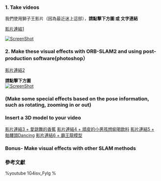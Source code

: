 ### 1. Take videos

我們使用獅子王影片（因為最近迷上這部），**請點擊下方圖 或 文字連結**

[影片連結1](http://youtu.be/vt5fpE0bzSY)

[![ScreenShot](https://i.imgur.com/xk8X0NQ.jpg)](http://youtu.be/vt5fpE0bzSY)


### 2. Make these visual effects with ORB-SLAM2 and using post-production software(photoshop）

[影片連結2](https://youtu.be/eDuFB6KNpdQ)

**請點擊下方圖<br>**
[![ScreenShot](https://i.imgur.com/s0cdh8v.jpg)](https://youtu.be/eDuFB6KNpdQ)

###  (Make some special effects based on the pose information, such as rotating, zooming in or out)

###  Insert a 3D model to your video

[影片連結3 + 愛跳舞的香蕉](https://youtu.be/kLqD6h6V5sE)
[影片連結4 + 頑皮的小男孩想偷喝飲料](https://youtu.be/LTan41PkaXw)
[影片連結5 + 骷髏頭Dancing](https://youtu.be/DssZGkik3Eg)
[影片連結6 + 霸王龍模型](https://youtu.be/6i3Z6LCjQsU)


### Bonus- Make visual effects with other SLAM methods

### 參考文獻

%youtube 1G4isv_Fylg %

